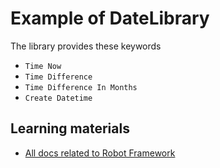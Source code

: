 # Example of DateLibrary

The library provides these keywords

- `Time Now`
- `Time Difference`
- `Time Difference In Months`
- `Create Datetime`

## Learning materials

- [All docs related to Robot Framework](https://robocorp.com/docs/languages-and-frameworks/robot-framework)
